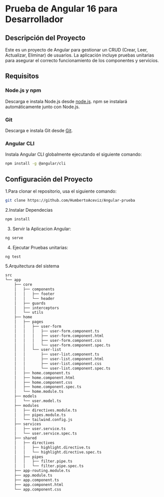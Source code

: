 # Prueba de Angular 16 para Desarrollador

## Descripción del Proyecto

Este es un proyecto de Angular para gestionar un CRUD (Crear, Leer, Actualizar, Eliminar) de usuarios. La aplicación incluye pruebas unitarias para asegurar el correcto funcionamiento de los componentes y servicios.

## Requisitos

### Node.js y npm

Descarga e instala Node.js desde [node.js](https://nodejs.org/). npm se instalará automáticamente junto con Node.js.

### Git

Descarga e instala Git desde [Git](https://git-scm.com/).

### Angular CLI

Instala Angular CLI globalmente ejecutando el siguiente comando:

 ```bash    
npm install -g @angular/cli
 ```
## Configuración del Proyecto

1.Para clonar el repositorio, usa el siguiente comando:

```bash
git clone https://github.com/HumbertoAceviz/Angular-prueba
```

2.Instalar Dependecias
```bash
npm install
```
3. Servir la Aplicacion Angular:
```bash
ng serve
```
4. Ejecutar Pruebas unitarias:
 ```bash
ng test
```

5.Arquitectura del sistema
```bash
src
└── app
    ├── core
    │   ├── components
    │   │   ├── footer
    │   │   └── header
    │   ├── guards
    │   ├── interceptors
    │   └── utils
    ├── home
    │   ├── pages
    │   │   ├── user-form
    │   │   │   ├── user-form.component.ts
    │   │   │   ├── user-form.component.html
    │   │   │   ├── user-form.component.css
    │   │   │   └── user-form.component.spec.ts
    │   │   └── user-list
    │   │       ├── user-list.component.ts
    │   │       ├── user-list.component.html
    │   │       ├── user-list.component.css
    │   │       └── user-list.component.spec.ts
    │   ├── home.component.ts
    │   ├── home.component.html
    │   ├── home.component.css
    │   ├── home.component.spec.ts
    │   └── home.module.ts
    ├── models
    │   └── user.model.ts
    ├── modules
    │   ├── directives.module.ts
    │   ├── pipes.module.ts
    │   └── tailwind.config.js
    ├── services
    │   ├── user.service.ts
    │   └── user.service.spec.ts
    ├── shared
    │   ├── directives
    │   │   ├── highlight.directive.ts
    │   │   └── highlight.directive.spec.ts
    │   ├── pipes
    │   │   ├── filter.pipe.ts
    │   │   └── filter.pipe.spec.ts
    ├── app-routing.module.ts
    ├── app.module.ts
    ├── app.component.ts
    ├── app.component.html
    └── app.component.css

```


 
